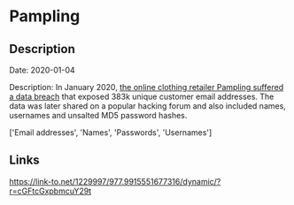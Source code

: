 # Pampling

## Description

Date: 2020-01-04

Description:
In January 2020, <a href="https://www.elespanol.com/omicrono/20200308/comprado-camiseta-pampling-cambia-contrasena-seguridad/473202676_0.html" target="_blank" rel="noopener">the online clothing retailer Pampling suffered a data breach</a> that exposed 383k unique customer email addresses. The data was later shared on a popular hacking forum and also included names, usernames and unsalted MD5 password hashes.


['Email addresses', 'Names', 'Passwords', 'Usernames']

## Links

https://link-to.net/1229997/977.9915551677316/dynamic/?r=cGFtcGxpbmcuY29t
